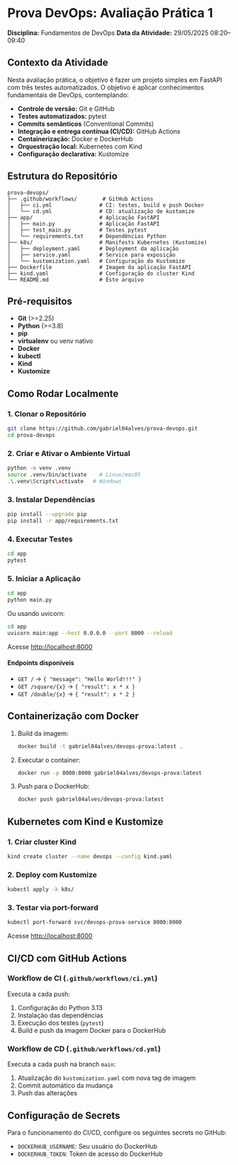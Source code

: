 # Prova DevOps: Avaliação Prática 1

**Disciplina:** Fundamentos de DevOps
**Data da Atividade:** 29/05/2025 08:20–09:40

## Contexto da Atividade

Nesta avaliação prática, o objetivo é fazer um projeto simples em FastAPI com três testes automatizados. O objetivo é aplicar conhecimentos fundamentais de DevOps, contemplando:

- **Controle de versão:** Git e GitHub
- **Testes automatizados:** pytest
- **Commits semânticos** (Conventional Commits)
- **Integração e entrega contínua (CI/CD):** GitHub Actions
- **Containerização:** Docker e DockerHub
- **Orquestração local:** Kubernetes com Kind
- **Configuração declarativa:** Kustomize

## Estrutura do Repositório

```
prova-devops/
├── .github/workflows/        # GitHub Actions
│   ├── ci.yml               # CI: testes, build e push Docker
│   └── cd.yml               # CD: atualização de kustomize
├── app/                     # Aplicação FastAPI
│   ├── main.py              # Aplicação FastAPI
│   ├── test_main.py         # Testes pytest
│   └── requirements.txt     # Dependências Python
├── k8s/                     # Manifests Kubernetes (Kustomize)
│   ├── deployment.yaml      # Deployment da aplicação
│   ├── service.yaml         # Service para exposição
│   └── kustomization.yaml   # Configuração do Kustomize
├── Dockerfile               # Imagem da aplicação FastAPI
├── kind.yaml                # Configuração do cluster Kind
└── README.md                # Este arquivo
```

## Pré-requisitos

- **Git** (>=2.25)
- **Python** (>=3.8)
- **pip**
- **virtualenv** ou venv nativo
- **Docker**
- **kubectl**
- **Kind**
- **Kustomize**

## Como Rodar Localmente

### 1. Clonar o Repositório

```bash
git clone https://github.com/gabriel04alves/prova-devops.git
cd prova-devops
```

### 2. Criar e Ativar o Ambiente Virtual

```bash
python -m venv .venv
source .venv/bin/activate    # Linux/macOS
.\.venv\Scripts\activate   # Windows
```

### 3. Instalar Dependências

```bash
pip install --upgrade pip
pip install -r app/requirements.txt
```

### 4. Executar Testes

```bash
cd app
pytest
```

### 5. Iniciar a Aplicação

```bash
cd app
python main.py
```

Ou usando uvicorn:

```bash
cd app
uvicorn main:app --host 0.0.0.0 --port 8000 --reload
```

Acesse [http://localhost:8000](http://localhost:8000)

#### Endpoints disponíveis

- `GET /` → `{ "message": "Hello World!!!" }`
- `GET /square/{x}` → `{ "result": x * x }`
- `GET /double/{x}` → `{ "result": x * 2 }`

## Containerização com Docker

1. Build da imagem:

   ```bash
   docker build -t gabriel04alves/devops-prova:latest .
   ```

2. Executar o container:

   ```bash
   docker run -p 8000:8000 gabriel04alves/devops-prova:latest
   ```

3. Push para o DockerHub:
   ```bash
   docker push gabriel04alves/devops-prova:latest
   ```

## Kubernetes com Kind e Kustomize

### 1. Criar cluster Kind

```bash
kind create cluster --name devops --config kind.yaml
```

### 2. Deploy com Kustomize

```bash
kubectl apply -k k8s/
```

### 3. Testar via port-forward

```bash
kubectl port-forward svc/devops-prova-service 8000:8000
```

Acesse [http://localhost:8000](http://localhost:8000)

## CI/CD com GitHub Actions

### Workflow de CI (`.github/workflows/ci.yml`)

Executa a cada push:

1. Configuração do Python 3.13
2. Instalação das dependências
3. Execução dos testes (`pytest`)
4. Build e push da imagem Docker para o DockerHub

### Workflow de CD (`.github/workflows/cd.yml`)

Executa a cada push na branch `main`:

1. Atualização do `kustomization.yaml` com nova tag de imagem
2. Commit automático da mudança
3. Push das alterações

## Configuração de Secrets

Para o funcionamento do CI/CD, configure os seguintes secrets no GitHub:

- `DOCKERHUB_USERNAME`: Seu usuário do DockerHub
- `DOCKERHUB_TOKEN`: Token de acesso do DockerHub
